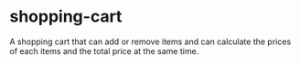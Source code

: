 # shopping-cart

A shopping cart that can add or remove items and can calculate the prices of each items and the total price at the same time.

